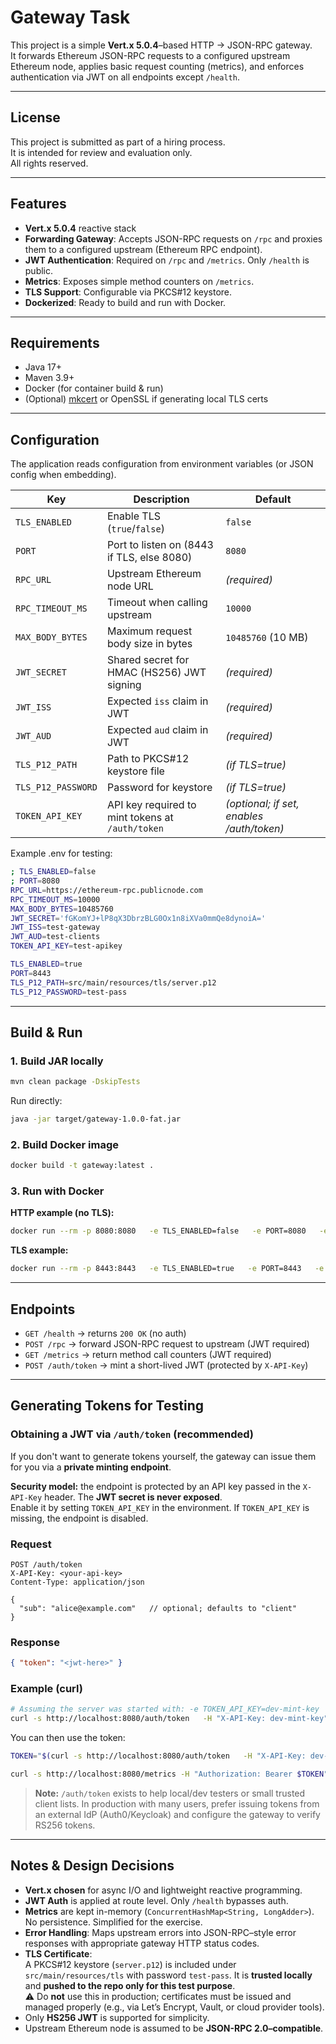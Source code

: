 # Gateway Task

This project is a simple **Vert.x 5.0.4**–based HTTP → JSON-RPC gateway.  
It forwards Ethereum JSON-RPC requests to a configured upstream Ethereum node, applies basic request counting (metrics), and enforces authentication via JWT on all endpoints except `/health`.

---

## License

This project is submitted as part of a hiring process.  
It is intended for review and evaluation only.  
All rights reserved.

---

## Features

- **Vert.x 5.0.4** reactive stack
- **Forwarding Gateway**: Accepts JSON-RPC requests on `/rpc` and proxies them to a configured upstream (Ethereum RPC endpoint).
- **JWT Authentication**: Required on `/rpc` and `/metrics`. Only `/health` is public.
- **Metrics**: Exposes simple method counters on `/metrics`.
- **TLS Support**: Configurable via PKCS#12 keystore.
- **Dockerized**: Ready to build and run with Docker.

---

## Requirements

- Java 17+
- Maven 3.9+
- Docker (for container build & run)
- (Optional) [mkcert](https://github.com/FiloSottile/mkcert) or OpenSSL if generating local TLS certs

---

## Configuration

The application reads configuration from environment variables (or JSON config when embedding).

| Key                | Description                                | Default           |
|--------------------|--------------------------------------------|-------------------|
| `TLS_ENABLED`      | Enable TLS (`true`/`false`)                | `false`           |
| `PORT`             | Port to listen on (8443 if TLS, else 8080) | `8080`            |
| `RPC_URL`          | Upstream Ethereum node URL                 | *(required)*      |
| `RPC_TIMEOUT_MS`   | Timeout when calling upstream              | `10000`           |
| `MAX_BODY_BYTES`   | Maximum request body size in bytes         | `10485760` (10 MB)|
| `JWT_SECRET`       | Shared secret for HMAC (HS256) JWT signing | *(required)*      |
| `JWT_ISS`          | Expected `iss` claim in JWT                | *(required)*      |
| `JWT_AUD`          | Expected `aud` claim in JWT                | *(required)*      |
| `TLS_P12_PATH`     | Path to PKCS#12 keystore file              | *(if TLS=true)*   |
| `TLS_P12_PASSWORD` | Password for keystore                      | *(if TLS=true)*   |
| `TOKEN_API_KEY`  | API key required to mint tokens at `/auth/token` | *(optional; if set, enables /auth/token)* |

Example .env for testing:
```bash
; TLS_ENABLED=false
; PORT=8080
RPC_URL=https://ethereum-rpc.publicnode.com
RPC_TIMEOUT_MS=10000
MAX_BODY_BYTES=10485760
JWT_SECRET='fGKomYJ+lP8qX3DbrzBLG0Ox1n8iXVa0mmQe8dynoiA='
JWT_ISS=test-gateway
JWT_AUD=test-clients
TOKEN_API_KEY=test-apikey

TLS_ENABLED=true
PORT=8443
TLS_P12_PATH=src/main/resources/tls/server.p12
TLS_P12_PASSWORD=test-pass
```

---

## Build & Run

### 1. Build JAR locally
```bash
mvn clean package -DskipTests
```

Run directly:
```bash
java -jar target/gateway-1.0.0-fat.jar
```

### 2. Build Docker image
```bash
docker build -t gateway:latest .
```

### 3. Run with Docker

**HTTP example (no TLS):**
```bash
docker run --rm -p 8080:8080   -e TLS_ENABLED=false   -e PORT=8080   -e RPC_URL=https://ethereum-rpc.publicnode.com   -e JWT_SECRET=super-secret-value   -e JWT_ISS=my-gateway   -e JWT_AUD=my-clients   gateway:latest
```

**TLS example:**
```bash
docker run --rm -p 8443:8443   -e TLS_ENABLED=true   -e PORT=8443   -e RPC_URL=https://ethereum-rpc.publicnode.com   -e JWT_SECRET=super-secret-value   -e JWT_ISS=my-gateway   -e JWT_AUD=my-clients   -e TLS_P12_PATH=/certs/server.p12   -e TLS_P12_PASSWORD=test-pass   -v $(pwd)/src/main/resources/tls:/certs:ro   gateway:latest
```

---

## Endpoints

- `GET /health` → returns `200 OK` (no auth)
- `POST /rpc` → forward JSON-RPC request to upstream (JWT required)
- `GET /metrics` → return method call counters (JWT required)
- `POST /auth/token` → mint a short-lived JWT (protected by `X-API-Key`)

---

## Generating Tokens for Testing

### Obtaining a JWT via `/auth/token` (recommended)

If you don't want to generate tokens yourself, the gateway can issue them for you via a **private minting endpoint**.

**Security model:** the endpoint is protected by an API key passed in the `X-API-Key` header. The **JWT secret is never exposed**.  
Enable it by setting `TOKEN_API_KEY` in the environment. If `TOKEN_API_KEY` is missing, the endpoint is disabled.

### Request
```
POST /auth/token
X-API-Key: <your-api-key>
Content-Type: application/json

{
  "sub": "alice@example.com"   // optional; defaults to "client"
}
```

### Response
```json
{ "token": "<jwt-here>" }
```

### Example (curl)
```bash
# Assuming the server was started with: -e TOKEN_API_KEY=dev-mint-key
curl -s http://localhost:8080/auth/token   -H "X-API-Key: dev-mint-key"   -H "Content-Type: application/json"   -d '{"sub":"alice@example.com"}' | jq -r .token
```

You can then use the token:
```bash
TOKEN="$(curl -s http://localhost:8080/auth/token   -H "X-API-Key: dev-mint-key" -H "Content-Type: application/json"   -d '{"sub":"alice@example.com"}' | jq -r .token)"

curl -s http://localhost:8080/metrics -H "Authorization: Bearer $TOKEN"
```

> **Note:** `/auth/token` exists to help local/dev testers or small trusted client lists. In production with many users, prefer issuing tokens from an external IdP (Auth0/Keycloak) and configure the gateway to verify RS256 tokens.
---
## Notes & Design Decisions

- **Vert.x chosen** for async I/O and lightweight reactive programming.
- **JWT Auth** is applied at route level. Only `/health` bypasses auth.
- **Metrics** are kept in-memory (`ConcurrentHashMap<String, LongAdder>`). No persistence. Simplified for the exercise.
- **Error Handling**: Maps upstream errors into JSON-RPC–style error responses with appropriate gateway HTTP status codes.
- **TLS Certificate**:  
  A PKCS#12 keystore (`server.p12`) is included under `src/main/resources/tls` with password `test-pass`. It is **trusted locally** and **pushed to the repo only for this test purpose**.  
  ⚠️ Do **not** use this in production; certificates must be issued and managed properly (e.g., via Let’s Encrypt, Vault, or cloud provider tools).
- Only **HS256 JWT** is supported for simplicity.
- Upstream Ethereum node is assumed to be **JSON-RPC 2.0–compatible**.



